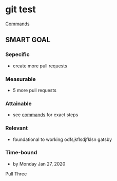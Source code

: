 # git test

[Commands](commands.md)


## SMART GOAL
### Sepecific
- create more pull requests

### Measurable
- 5 more pull requests

### Attainable
- see [commands](commands.md) for exact steps

### Relevant
- foundational to working odfsjkflsdjfklsn gatsby

### Time-bound
- by Monday Jan 27, 2020

Pull Three
